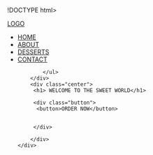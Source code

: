 !DOCTYPE html>
<html lang="en">
<head>
    <meta charset="UTF-8">
    <meta http-equiv="X-UA-Compatible" content="IE=edge">
    <meta name="viewport" content="width=device-width, initial-scale=1.0">
    <title>WELCOME TO THE SWEET WORLD</title>
    <link rel="stylesheet" href="style.css">
    <link rel="preconnect" href="https://fronts.googleapis.com">
    <link rel="preconnect" href="https://fronts.gstatic.com" crossorigin>
    <link href="https://fronts.googleapis.com/css2?family=Josefin+Sans:ital,wght@0,100;0,200;0,300;0,400;0,500;0,600;0,700;
    1,100;1,200;1,300;1,400;1,500;1,600;1,700&display=swap" rel="stylesheet">

</head>
<body>
 
 </section>
    <div class="container">
        <div class="navbar">
            <div class="logo">
                <a href="#">LOGO</a>
            </div>
            <ul>
                <li><a href="#" class"active">HOME</a></li>
                <li><a href="https://www.dosya.tc/server40/j2yb44/Bel2.docx.html">ABOUT</a></li>
                <li><a href="https://s2.dosya.tc/server22/fcev7r/Bel3.docx.html">DESSERTS</a></li>
                <li><a href="https://s2.dosya.tc/server22/8zxlih/Contact_Us.docx.html">CONTACT</a></li>
                
            </ul>
        </div>
        <div class="center">
         <h1> WELCOME TO THE SWEET WORLD</h1>
         
         <div class="button">
          <button>ORDER NOW</button>


         </div>
         
        </div>
    </div>
    
</body>
</html>
